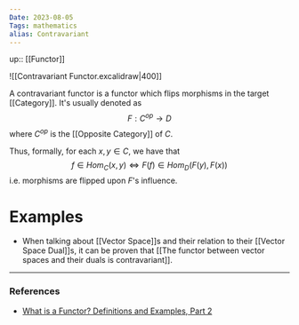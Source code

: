 ```yaml
---
Date: 2023-08-05
Tags: mathematics
alias: Contravariant
---
```

up:: [[Functor]]

![[Contravariant Functor.excalidraw|400]]

A contravariant functor is a functor which flips morphisms in the target [[Category]]. It's usually denoted as
$$F: C^{op} \to D$$
where $C^{op}$ is the [[Opposite Category]] of $C$. 

Thus, formally, for each $x, y \in C$, we have that
$$f \in Hom_C(x, y) \iff F(f) \in Hom_D(F(y), F(x))$$
i.e. morphisms are flipped upon $F$'s influence.

# Examples
- When talking about [[Vector Space]]s and their relation to their [[Vector Space Dual]]s, it can be proven that [[The functor between vector spaces and their duals is contravariant]].

---
### References
- [What is a Functor? Definitions and Examples, Part 2](https://www.math3ma.com/blog/what-is-a-functor-part-2)